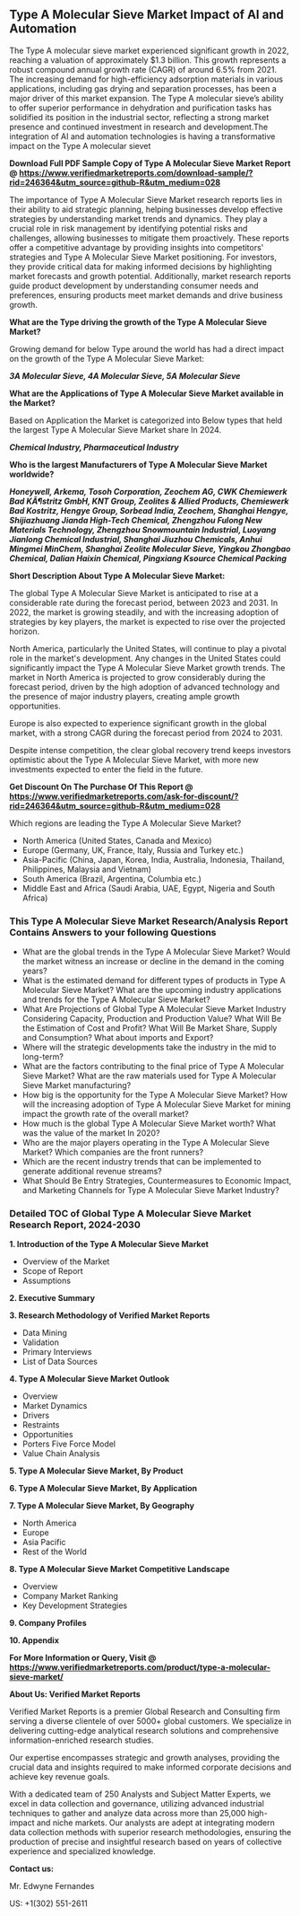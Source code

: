 <h2>Type A Molecular Sieve Market Impact of AI and Automation</h2>The Type A molecular sieve market experienced significant growth in 2022, reaching a valuation of approximately $1.3 billion. This growth represents a robust compound annual growth rate (CAGR) of around 6.5% from 2021. The increasing demand for high-efficiency adsorption materials in various applications, including gas drying and separation processes, has been a major driver of this market expansion. The Type A molecular sieve’s ability to offer superior performance in dehydration and purification tasks has solidified its position in the industrial sector, reflecting a strong market presence and continued investment in research and development.The integration of AI and automation technologies is having a transformative impact on the Type A molecular sievet</p><p id="" class=""><strong>Download Full PDF Sample Copy of Type A Molecular Sieve Market Report @ <a href="https://www.verifiedmarketreports.com/download-sample/?rid=246364&utm_source=github-R&utm_medium=028" target="_blank">https://www.verifiedmarketreports.com/download-sample/?rid=246364&utm_source=github-R&utm_medium=028</a></strong></p><p>The importance of&nbsp;Type A Molecular Sieve Market research reports lies in their ability to aid strategic planning, helping businesses develop effective strategies by understanding market trends and dynamics. They play a crucial role in risk management by identifying potential risks and challenges, allowing businesses to mitigate them proactively. These reports offer a competitive advantage by providing insights into competitors' strategies and Type A Molecular Sieve Market positioning. For investors, they provide critical data for making informed decisions by highlighting market forecasts and growth potential. Additionally, market research reports guide product development by understanding consumer needs and preferences, ensuring products meet market demands and drive business growth.</p><p><strong>What are the&nbsp;Type driving the growth of the Type A Molecular Sieve Market?</strong></p><p id="" class="">Growing demand for below Type around the world has had a direct impact on the growth of the Type A Molecular Sieve Market:</p><em><strong>3A Molecular Sieve, 4A Molecular Sieve, 5A Molecular Sieve</strong></em></p><strong>What are the&nbsp;Applications&nbsp;of Type A Molecular Sieve Market available in the Market?</strong></p><p id="" class="">Based on Application the Market is categorized into Below types that held the largest Type A Molecular Sieve Market share In 2024.</p><em><strong>Chemical Industry, Pharmaceutical Industry</strong></em></p><strong>Who is the largest Manufacturers of Type A Molecular Sieve Market worldwide?</strong></p><p><em><strong>Honeywell, Arkema, Tosoh Corporation, Zeochem AG, CWK Chemiewerk Bad KÃ¶stritz GmbH, KNT Group, Zeolites & Allied Products, Chemiewerk Bad Kostritz, Hengye Group, Sorbead India, Zeochem, Shanghai Hengye, Shijiazhuang Jianda High-Tech Chemical, Zhengzhou Fulong New Materials Technology, Zhengzhou Snowmountain Industrial, Luoyang Jianlong Chemical Industrial, Shanghai Jiuzhou Chemicals, Anhui Mingmei MinChem, Shanghai Zeolite Molecular Sieve, Yingkou Zhongbao Chemical, Dalian Haixin Chemical, Pingxiang Ksource Chemical Packing</strong></em></p><p id="" class=""><strong>Short Description About Type A Molecular Sieve Market:</strong></p><p>The global Type A Molecular Sieve Market is anticipated to rise at a considerable rate during the forecast period, between 2023 and 2031. In 2022, the market is growing steadily, and with the increasing adoption of strategies by key players, the market is expected to rise over the projected horizon.</p><p>North America, particularly the United States, will continue to play a pivotal role in the market's development. Any changes in the United States could significantly impact the Type A Molecular Sieve Market growth trends. The market in North America is projected to grow considerably during the forecast period, driven by the high adoption of advanced technology and the presence of major industry players, creating ample growth opportunities.</p><p>Europe is also expected to experience significant growth in the global market, with a strong CAGR during the forecast period from 2024 to 2031.</p><p>Despite intense competition, the clear global recovery trend keeps investors optimistic about the Type A Molecular Sieve Market, with more new investments expected to enter the field in the future.</p><p id="" class=""><strong>Get Discount On The Purchase Of This Report @ <a href="https://www.verifiedmarketreports.com/ask-for-discount/?rid=246364&utm_source=github-R&utm_medium=028" target="_blank">https://www.verifiedmarketreports.com/ask-for-discount/?rid=246364&utm_source=github-R&utm_medium=028</a></strong></p>Which regions are leading the Type A Molecular Sieve Market?</p><ul><li>North America (United States, Canada and Mexico)</li><li>Europe (Germany, UK, France, Italy, Russia and Turkey etc.)</li><li>Asia-Pacific (China, Japan, Korea, India, Australia, Indonesia, Thailand, Philippines, Malaysia and Vietnam)</li><li>South America (Brazil, Argentina, Columbia etc.)</li><li>Middle East and Africa (Saudi Arabia, UAE, Egypt, Nigeria and South Africa)</li></ul><h3 id="" class="">This Type A Molecular Sieve Market Research/Analysis Report Contains Answers to your following Questions</h3><ul><li>What are the global trends in the Type A Molecular Sieve Market? Would the market witness an increase or decline in the demand in the coming years?</li><li>What is the estimated demand for different types of products in Type A Molecular Sieve Market? What are the upcoming industry applications and trends for the Type A Molecular Sieve Market?</li><li>What Are Projections of Global Type A Molecular Sieve Market Industry Considering Capacity, Production and Production Value? What Will Be the Estimation of Cost and Profit? What Will Be Market Share, Supply and Consumption? What about imports and Export?</li><li>Where will the strategic developments take the industry in the mid to long-term?</li><li>What are the factors contributing to the final price of Type A Molecular Sieve Market? What are the raw materials used for Type A Molecular Sieve Market manufacturing?</li><li>How big is the opportunity for the Type A Molecular Sieve Market? How will the increasing adoption of Type A Molecular Sieve Market for mining impact the growth rate of the overall market?</li><li>How much is the global Type A Molecular Sieve Market worth? What was the value of the market In 2020?</li><li>Who are the major players operating in the Type A Molecular Sieve Market? Which companies are the front runners?</li><li>Which are the recent industry trends that can be implemented to generate additional revenue streams?</li><li>What Should Be Entry Strategies, Countermeasures to Economic Impact, and Marketing Channels for Type A Molecular Sieve Market Industry?</li></ul><h3 id="" class="">Detailed TOC of Global Type A Molecular Sieve Market Research Report, 2024-2030</h3><p id="" class=""><strong>1. Introduction of the Type A Molecular Sieve Market</strong></p><ul><li>Overview of the Market</li><li>Scope of Report</li><li>Assumptions</li></ul><p id="" class=""><strong>2. Executive Summary</strong></p><p id="" class=""><strong>3. Research Methodology of Verified Market Reports</strong></p><ul><li>Data Mining</li><li>Validation</li><li>Primary Interviews</li><li>List of Data Sources</li></ul><p id="" class=""><strong>4. Type A Molecular Sieve Market Outlook</strong></p><ul><li>Overview</li><li>Market Dynamics</li><li>Drivers</li><li>Restraints</li><li>Opportunities</li><li>Porters Five Force Model</li><li>Value Chain Analysis</li></ul><p id="" class=""><strong>5. Type A Molecular Sieve Market, By Product</strong></p><p id="" class=""><strong>6. Type A Molecular Sieve Market, By Application</strong></p><p id="" class=""><strong>7. Type A Molecular Sieve Market, By Geography</strong></p><ul><li>North America</li><li>Europe</li><li>Asia Pacific</li><li>Rest of the World</li></ul><p id="" class=""><strong>8. Type A Molecular Sieve Market Competitive Landscape</strong></p><ul><li>Overview</li><li>Company Market Ranking</li><li>Key Development Strategies</li></ul><p id="" class=""><strong>9. Company Profiles</strong></p><p id="" class=""><strong>10. Appendix</strong></p><p id="" class=""><strong>For More Information or Query, Visit @ <a href="https://www.verifiedmarketreports.com/product/type-a-molecular-sieve-market/" target="_blank">https://www.verifiedmarketreports.com/product/type-a-molecular-sieve-market/</a></strong></p><p id="" class=""><strong>About Us: Verified Market Reports</strong></p><p id="" class="">Verified Market Reports is a premier Global Research and Consulting firm serving a diverse clientele of over 5000+ global customers. We specialize in delivering cutting-edge analytical research solutions and comprehensive information-enriched research studies.</p><p id="" class="">Our expertise encompasses strategic and growth analyses, providing the crucial data and insights required to make informed corporate decisions and achieve key revenue goals.</p><p id="" class="">With a dedicated team of 250 Analysts and Subject Matter Experts, we excel in data collection and governance, utilizing advanced industrial techniques to gather and analyze data across more than 25,000 high-impact and niche markets. Our analysts are adept at integrating modern data collection methods with superior research methodologies, ensuring the production of precise and insightful research based on years of collective experience and specialized knowledge.</p><p id="" class=""><strong>Contact us:</strong></p><p id="" class="">Mr. Edwyne Fernandes</p><p id="" class="">US: +1(302) 551-2611</p>